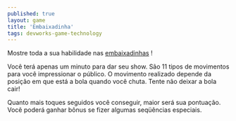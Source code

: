 ```yaml
---
published: true
layout: game
title: 'Embaixadinha'
tags: devworks-game-technology
---
```

Mostre toda a sua habilidade nas <a href="http://www.devworks.com.br/celular/br/embaixadinha.htm" target="_blank">embaixadinhas</a>
!




Você terá apenas um minuto para dar seu show. São 11 tipos de movimentos para você impressionar o público. O movimento realizado depende da posição em que está a bola quando você chuta. Tente não deixar a bola cair! 




Quanto mais toques seguidos você conseguir, maior será sua pontuação. Você poderá ganhar bônus se fizer algumas seqüências especiais.


